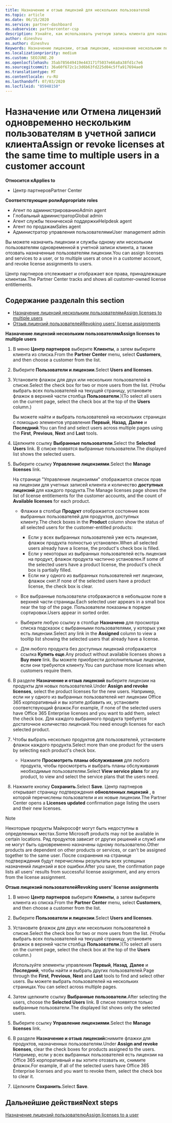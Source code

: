 ```yaml
---
title: Назначение и отзыв лицензий для нескольких пользователей
ms.topic: article
ms.date: 06/15/2020
ms.service: partner-dashboard
ms.subservice: partnercenter-csp
description: Узнайте, как использовать учетную запись клиента для назначения или отзыва лицензий и служб одному пользователю или нескольким пользователям одновременно.
author: dineshvu
ms.author: dineshvu
Keywords: Назначение лицензии, отзыв лицензии, назначение нескольким пользователям,
ms.localizationpriority: medium
ms.custom: SEOJUNE.20
ms.openlocfilehash: 35ab785649419e443171f5037e66a8a38fd1c7e6
ms.sourcegitcommit: 36a60f672c1c3d6b63fd225d04c5ffa917694ae0
ms.translationtype: MT
ms.contentlocale: ru-RU
ms.lasthandoff: 07/03/2020
ms.locfileid: "85948150"
---
```

# <a name="assign-or-revoke-licenses-at-the-same-time-to-multiple-users-in-a-customer-account"></a><span data-ttu-id="eaf8e-104">Назначение или Отмена лицензий одновременно нескольким пользователям в учетной записи клиента</span><span class="sxs-lookup"><span data-stu-id="eaf8e-104">Assign or revoke licenses at the same time to multiple users in a customer account</span></span>

<span data-ttu-id="eaf8e-105">**Относится к**</span><span class="sxs-lookup"><span data-stu-id="eaf8e-105">**Applies to**</span></span>

- <span data-ttu-id="eaf8e-106">Центр партнеров</span><span class="sxs-lookup"><span data-stu-id="eaf8e-106">Partner Center</span></span>

<span data-ttu-id="eaf8e-107">**Соответствующие роли**</span><span class="sxs-lookup"><span data-stu-id="eaf8e-107">**Appropriate roles**</span></span>

- <span data-ttu-id="eaf8e-108">Агент по администрированию</span><span class="sxs-lookup"><span data-stu-id="eaf8e-108">Admin agent</span></span>
- <span data-ttu-id="eaf8e-109">Глобальный администратор</span><span class="sxs-lookup"><span data-stu-id="eaf8e-109">Global admin</span></span>
- <span data-ttu-id="eaf8e-110">Агент службы технической поддержки</span><span class="sxs-lookup"><span data-stu-id="eaf8e-110">Helpdesk agent</span></span>
- <span data-ttu-id="eaf8e-111">Агент по продажам</span><span class="sxs-lookup"><span data-stu-id="eaf8e-111">Sales agent</span></span>
- <span data-ttu-id="eaf8e-112">Администратор управления пользователями</span><span class="sxs-lookup"><span data-stu-id="eaf8e-112">User management admin</span></span>

<span data-ttu-id="eaf8e-113">Вы можете назначить лицензии и службы одному или нескольким пользователям одновременной в учетной записи клиента, а также отозвать назначенные пользователям лицензии.</span><span class="sxs-lookup"><span data-stu-id="eaf8e-113">You can assign licenses and services to a user, or to multiple users at once in a customer account, and revoke license assignments to users.</span></span>

<span data-ttu-id="eaf8e-114">Центр партнеров отслеживает и отображает все права, принадлежащие клиентам.</span><span class="sxs-lookup"><span data-stu-id="eaf8e-114">The Partner Center tracks and shows all customer-owned license entitlements.</span></span>

## <a name="in-this-section"></a><span data-ttu-id="eaf8e-115">Содержание раздела</span><span class="sxs-lookup"><span data-stu-id="eaf8e-115">In this section</span></span>


- [<span data-ttu-id="eaf8e-116">Назначение лицензий нескольким пользователям</span><span class="sxs-lookup"><span data-stu-id="eaf8e-116">Assign licenses to multiple users</span></span>](#assign-licenses-to-groups)
- [<span data-ttu-id="eaf8e-117">Отзыв лицензий пользователей</span><span class="sxs-lookup"><span data-stu-id="eaf8e-117">Revoking users' license assignments</span></span>](#revoking-licenses)

<a href="" id="assign-licenses-to-groups"></a>
<span data-ttu-id="eaf8e-118">**Назначение лицензий нескольким пользователям**</span><span class="sxs-lookup"><span data-stu-id="eaf8e-118">**Assign licenses to multiple users**</span></span>

1. <span data-ttu-id="eaf8e-119">В меню **Центр партнеров** выберите **Клиенты**, а затем выберите клиента из списка.</span><span class="sxs-lookup"><span data-stu-id="eaf8e-119">From the **Partner Center** menu, select **Customers**, and then choose a customer from the list.</span></span>

2. <span data-ttu-id="eaf8e-120">Выберите **Пользователи и лицензии**.</span><span class="sxs-lookup"><span data-stu-id="eaf8e-120">Select **Users and licenses**.</span></span>

3. <span data-ttu-id="eaf8e-121">Установите флажок для двух или нескольких пользователей в списке.</span><span class="sxs-lookup"><span data-stu-id="eaf8e-121">Select the check box for two or more users from the list.</span></span> <span data-ttu-id="eaf8e-122">(Чтобы выбрать всех пользователей на текущей страницу, установите флажок в верхней части столбца **Пользователи**.)</span><span class="sxs-lookup"><span data-stu-id="eaf8e-122">(To select all users on the current page, select the check box at the top of the **Users** column.)</span></span>

    <span data-ttu-id="eaf8e-123">Вы можете найти и выбрать пользователей на нескольких страницах с помощью элементов управления **Первый**, **Назад**, **Далее** и **Последний**.</span><span class="sxs-lookup"><span data-stu-id="eaf8e-123">You can find and select users across multiple pages using the **First**, **Previous**, **Next** and **Last** tools.</span></span>

4. <span data-ttu-id="eaf8e-124">Щелкните ссылку **Выбранные пользователи**.</span><span class="sxs-lookup"><span data-stu-id="eaf8e-124">Select the **Selected Users** link.</span></span> <span data-ttu-id="eaf8e-125">В списке появятся выбранные пользователи.</span><span class="sxs-lookup"><span data-stu-id="eaf8e-125">The displayed list shows the selected users.</span></span>

5. <span data-ttu-id="eaf8e-126">Выберите ссылку **Управление лицензиями**.</span><span class="sxs-lookup"><span data-stu-id="eaf8e-126">Select the **Manage licenses** link.</span></span>

    <span data-ttu-id="eaf8e-127">На странице "Управление лицензиями" отображается список прав на лицензии для учетных записей клиента и количество **доступных лицензий** для каждого продукта.</span><span class="sxs-lookup"><span data-stu-id="eaf8e-127">The Manage licenses page shows the list of license entitlements for the customer accounts, and the count of **Available licenses** for each product.</span></span>

    -   <span data-ttu-id="eaf8e-128">Флажки в столбце **Продукт** отображается состояние всех выбранных пользователей для продуктов, доступных клиенту.</span><span class="sxs-lookup"><span data-stu-id="eaf8e-128">The check boxes in the **Product** column show the status of all selected users for the customer-entitled products:</span></span>

        -   <span data-ttu-id="eaf8e-129">Если у всех выбранных пользователей уже есть лицензия, флажок продукта полностью установлен.</span><span class="sxs-lookup"><span data-stu-id="eaf8e-129">When all selected users already have a license, the product's check box is filled.</span></span>
        -   <span data-ttu-id="eaf8e-130">Если у некоторых из выбранных пользователей есть лицензия на продукт, флажок продукта частично установлен.</span><span class="sxs-lookup"><span data-stu-id="eaf8e-130">If some of the selected users have a product license, the product's check box is partially filled.</span></span>
        -   <span data-ttu-id="eaf8e-131">Если ни у одного из выбранных пользователей нет лицензии, флажок снят.</span><span class="sxs-lookup"><span data-stu-id="eaf8e-131">If none of the selected users have a product license, the check box is clear.</span></span>
    -   <span data-ttu-id="eaf8e-132">Все выбранные пользователи отображаются в небольшом поле в верхней части страницы.</span><span class="sxs-lookup"><span data-stu-id="eaf8e-132">Each selected user appears in a small box near the top of the page.</span></span> <span data-ttu-id="eaf8e-133">Пользователи показаны в порядке сортировки.</span><span class="sxs-lookup"><span data-stu-id="eaf8e-133">Users appear in sorted order.</span></span>

    -   <span data-ttu-id="eaf8e-134">Выберите любую ссылку в столбце **Назначено** для просмотра списка подсказок с выбранными пользователями, у которых уже есть лицензии.</span><span class="sxs-lookup"><span data-stu-id="eaf8e-134">Select any link in the **Assigned** column to view a tooltip list showing the selected users that already have a license.</span></span>

    -   <span data-ttu-id="eaf8e-135">Для любого продукта без доступных лицензий отображается ссылка **Купить еще**.</span><span class="sxs-lookup"><span data-stu-id="eaf8e-135">Any product without available licenses shows a **Buy more** link.</span></span> <span data-ttu-id="eaf8e-136">Вы можете приобрести дополнительные лицензии, если они требуются клиенту.</span><span class="sxs-lookup"><span data-stu-id="eaf8e-136">You can purchase more licenses when customers require them.</span></span>

6.  <span data-ttu-id="eaf8e-137">В разделе **Назначение и отзыв лицензий** выберите лицензии на продукты для новых пользователей.</span><span class="sxs-lookup"><span data-stu-id="eaf8e-137">Under **Assign and revoke licenses**, select the product licenses for the new users.</span></span> <span data-ttu-id="eaf8e-138">Например, если ни у одного из выбранных пользователей нет лицензии Office 365 корпоративный и вы хотите добавить их, установите соответствующий флажок.</span><span class="sxs-lookup"><span data-stu-id="eaf8e-138">For example, if none of the selected users have Office 365 Enterprise licenses and you want to add them, select the check box.</span></span> <span data-ttu-id="eaf8e-139">Для каждого выбранного продукта требуется достаточное количество лицензий.</span><span class="sxs-lookup"><span data-stu-id="eaf8e-139">You need enough licenses for each selected product.</span></span>

7. <span data-ttu-id="eaf8e-140">Чтобы выбрать несколько продуктов для пользователей, установите флажок каждого продукта.</span><span class="sxs-lookup"><span data-stu-id="eaf8e-140">Select more than one product for the users by selecting each product's check box.</span></span>
    -   <span data-ttu-id="eaf8e-141">Нажмите **Просмотреть планы обслуживания** для любого продукта, чтобы просмотреть и выбрать планы обслуживания необходимые пользователям.</span><span class="sxs-lookup"><span data-stu-id="eaf8e-141">Select **View service plans** for any product, to view and select the service plans that the users need.</span></span>

8. <span data-ttu-id="eaf8e-142">Нажмите кнопку **Сохранить**.</span><span class="sxs-lookup"><span data-stu-id="eaf8e-142">Select **Save**.</span></span> <span data-ttu-id="eaf8e-143">Центр партнеров открывает страницу подтверждения **обновленных лицензий** , в которой перечислены пользователи и их новые лицензии.</span><span class="sxs-lookup"><span data-stu-id="eaf8e-143">The Partner Center opens a **Licenses updated** confirmation page listing the users and their new licenses.</span></span>

>[!NOTE]
><span data-ttu-id="eaf8e-144">Некоторые продукты Майкрософт могут быть недоступны в определенных местах.</span><span class="sxs-lookup"><span data-stu-id="eaf8e-144">Some Microsoft products may not be available in certain locations.</span></span> <span data-ttu-id="eaf8e-145">Ряд продуктов зависит от других решений и служб или не могут быть одновременно назначены одному пользователю.</span><span class="sxs-lookup"><span data-stu-id="eaf8e-145">Other products are dependent on other products or services, or can't be assigned together to the same user.</span></span> <span data-ttu-id="eaf8e-146">После сохранения на странице подтверждения будут перечислены результаты всех успешных назначений лицензий и все ошибки.</span><span class="sxs-lookup"><span data-stu-id="eaf8e-146">After you save, the confirmation page lists all users' results from successful license assignment, and any errors from the license assignment.</span></span>


<a href="" id="revoking-licenses"></a>
<span data-ttu-id="eaf8e-147">**Отзыв лицензий пользователей**</span><span class="sxs-lookup"><span data-stu-id="eaf8e-147">**Revoking users' license assignments**</span></span>

1. <span data-ttu-id="eaf8e-148">В меню **Центр партнеров** выберите **Клиенты**, а затем выберите клиента из списка.</span><span class="sxs-lookup"><span data-stu-id="eaf8e-148">From the **Partner Center** menu, select **Customers**, and then choose a customer from the list.</span></span>

2. <span data-ttu-id="eaf8e-149">Выберите **Пользователи и лицензии**.</span><span class="sxs-lookup"><span data-stu-id="eaf8e-149">Select **Users and licenses**.</span></span>

3. <span data-ttu-id="eaf8e-150">Установите флажок для двух или нескольких пользователей в списке.</span><span class="sxs-lookup"><span data-stu-id="eaf8e-150">Select the check box for two or more users from the list.</span></span> <span data-ttu-id="eaf8e-151">(Чтобы выбрать всех пользователей на текущей страницу, установите флажок в верхней части столбца **Пользователи**.)</span><span class="sxs-lookup"><span data-stu-id="eaf8e-151">(To select all users on the current page, select the check box at the top of the **Users** column.)</span></span>

    <span data-ttu-id="eaf8e-152">Используйте элементы управления **Первый**, **Назад**, **Далее** и **Последний**, чтобы найти и выбрать других пользователей.</span><span class="sxs-lookup"><span data-stu-id="eaf8e-152">Page through the **First**, **Previous**, **Next** and **Last** tools to find and select other users.</span></span> <span data-ttu-id="eaf8e-153">Вы можете выбрать пользователей на нескольких страницах.</span><span class="sxs-lookup"><span data-stu-id="eaf8e-153">You can select across multiple pages.</span></span>

4. <span data-ttu-id="eaf8e-154">Затем щелкните ссылку **Выбранные пользователи**.</span><span class="sxs-lookup"><span data-stu-id="eaf8e-154">After selecting the users, choose the **Selected Users** link.</span></span> <span data-ttu-id="eaf8e-155">В списке появятся только выбранные пользователи.</span><span class="sxs-lookup"><span data-stu-id="eaf8e-155">The displayed list shows only the selected users.</span></span>

5. <span data-ttu-id="eaf8e-156">Выберите ссылку **Управление лицензиями**.</span><span class="sxs-lookup"><span data-stu-id="eaf8e-156">Select the **Manage licenses** link.</span></span>

6. <span data-ttu-id="eaf8e-157">В разделе **Назначение и отзыв лицензий**снимите флажки для продуктов, назначенных пользователям.</span><span class="sxs-lookup"><span data-stu-id="eaf8e-157">Under **Assign and revoke licenses**, clear the check boxes for products assigned to the users.</span></span> <span data-ttu-id="eaf8e-158">Например, если у всех выбранных пользователей есть лицензии на Office 365 корпоративный и вы хотите отозвать их, снимите флажок.</span><span class="sxs-lookup"><span data-stu-id="eaf8e-158">For example, if all of the selected users have Office 365 Enterprise licenses and you want to revoke them, select the check box to clear it.</span></span>

7. <span data-ttu-id="eaf8e-159">Щелкните **Сохранить**.</span><span class="sxs-lookup"><span data-stu-id="eaf8e-159">Select **Save**.</span></span>

## <a name="next-steps"></a><span data-ttu-id="eaf8e-160">Дальнейшие действия</span><span class="sxs-lookup"><span data-stu-id="eaf8e-160">Next steps</span></span>

[<span data-ttu-id="eaf8e-161">Назначение лицензий пользователю</span><span class="sxs-lookup"><span data-stu-id="eaf8e-161">Assign licenses to a user</span></span>](assign-licenses-to-users.md)